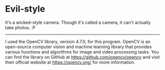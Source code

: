 # Evil-style
It's a wicked-style camera. Though it's called a camera, it can't actually take photos. :P
______________________________________________________________________________________________________________________________________________________________________________________
I used the OpenCV library, version 4.7.0, for this program. OpenCV is an open-source computer vision and machine learning library that provides various functions and algorithms for image and video processing tasks. You can find the library on GitHub at https://github.com/opencv/opencv and visit their official website at https://opencv.org/ for more information.
